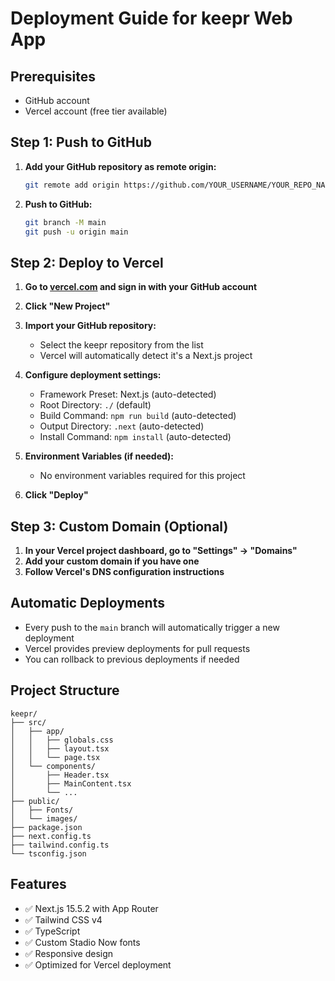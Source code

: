 # Deployment Guide for keepr Web App

## Prerequisites
- GitHub account
- Vercel account (free tier available)

## Step 1: Push to GitHub

1. **Add your GitHub repository as remote origin:**
   ```bash
   git remote add origin https://github.com/YOUR_USERNAME/YOUR_REPO_NAME.git
   ```

2. **Push to GitHub:**
   ```bash
   git branch -M main
   git push -u origin main
   ```

## Step 2: Deploy to Vercel

1. **Go to [vercel.com](https://vercel.com) and sign in with your GitHub account**

2. **Click "New Project"**

3. **Import your GitHub repository:**
   - Select the keepr repository from the list
   - Vercel will automatically detect it's a Next.js project

4. **Configure deployment settings:**
   - Framework Preset: Next.js (auto-detected)
   - Root Directory: `./` (default)
   - Build Command: `npm run build` (auto-detected)
   - Output Directory: `.next` (auto-detected)
   - Install Command: `npm install` (auto-detected)

5. **Environment Variables (if needed):**
   - No environment variables required for this project

6. **Click "Deploy"**

## Step 3: Custom Domain (Optional)

1. **In your Vercel project dashboard, go to "Settings" → "Domains"**
2. **Add your custom domain if you have one**
3. **Follow Vercel's DNS configuration instructions**

## Automatic Deployments

- Every push to the `main` branch will automatically trigger a new deployment
- Vercel provides preview deployments for pull requests
- You can rollback to previous deployments if needed

## Project Structure

```
keepr/
├── src/
│   ├── app/
│   │   ├── globals.css
│   │   ├── layout.tsx
│   │   └── page.tsx
│   └── components/
│       ├── Header.tsx
│       ├── MainContent.tsx
│       └── ...
├── public/
│   ├── Fonts/
│   └── images/
├── package.json
├── next.config.ts
├── tailwind.config.ts
└── tsconfig.json
```

## Features

- ✅ Next.js 15.5.2 with App Router
- ✅ Tailwind CSS v4
- ✅ TypeScript
- ✅ Custom Stadio Now fonts
- ✅ Responsive design
- ✅ Optimized for Vercel deployment
